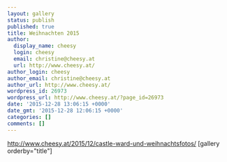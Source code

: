 ```yaml
---
layout: gallery
status: publish
published: true
title: Weihnachten 2015
author:
  display_name: cheesy
  login: cheesy
  email: christine@cheesy.at
  url: http://www.cheesy.at/
author_login: cheesy
author_email: christine@cheesy.at
author_url: http://www.cheesy.at/
wordpress_id: 26973
wordpress_url: http://www.cheesy.at/?page_id=26973
date: '2015-12-28 13:06:15 +0000'
date_gmt: '2015-12-28 12:06:15 +0000'
categories: []
comments: []
---
```

http://www.cheesy.at/2015/12/castle-ward-und-weihnachtsfotos/
[gallery orderby="title"]
